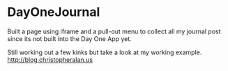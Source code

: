 # DayOneJournal
Built a page using iframe and a pull-out menu to collect all my journal post since its not built into the Day One App yet.

Still working out a few kinks but take a look at my working example. http://blog.christopheralan.us
